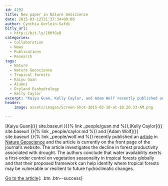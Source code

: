 ```yaml
---
id: 4292
title: New paper in Nature Geoscience
date: 2015-03-12T21:37:34+00:00
author: Cynthia Gerlein-Safdi
bitly_url:
  - http://bit.ly/16HfGz8
categories:
  - Collaboration
  - News
  - Publications
  - Research
tags:
  - Nature
  - Nature Geoscience
  - Tropical forests
  - Kaiyu Guan
  - Alumni
  - Dryland Ecohydrology
  - Kelly Caylor
excerpt: "Kaiyu Guan, Kelly Caylor, and Adam Wolf recently published an article in Nature Geoscience and the article is currently on the front page of the journal&#8217;s website."
header:
    image: assets/images/Screen-Shot-2015-03-10-at-10.20.33-AM.png

---
```


[Kaiyu Guan]({{ site.baseurl }}{% link _people/guan.md %}),[Kelly Caylor]({{ site.baseurl }}{% link _people/caylor.md %}) and [Adam Wolf]({{ site.baseurl }}{% link _people/wolf.md %}) recently published an <a href="http://www.nature.com/ngeo/journal/vaop/ncurrent/full/ngeo2382.html" target="_blank">article</a> in <a href="http://www.nature.com/ngeo/index.html" target="_blank">Nature Geoscience</a> and the article is currently on the front page of the journal&#8217;s website.<!--more--> The article investigates the decline in forest productivity associated with drought. The authors conclude that water availability exerts a first-order control on vegetation seasonality in tropical forests globally and that their proposed framework can help identify where tropical forests may be vulnerable or resilient to future hydroclimatic changes.

[Go to the article](http://www.nature.com/ngeo/journal/vaop/ncurrent/full/ngeo2382.html){: .btn .btn--success}
